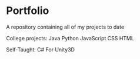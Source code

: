 # Portfolio
A repository containing all of my projects to date

College projects:
Java
Python
JavaScript
CSS
HTML

Self-Taught:
C# For Unity3D
